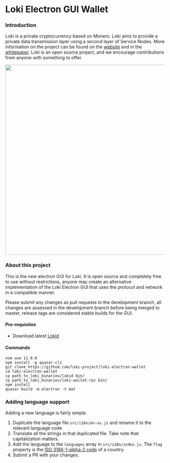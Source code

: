 # Loki Electron GUI Wallet

### Introduction
Loki is a private cryptocurrency based on Monero. Loki aims to provide a private data transmission layer using a second layer of Service Nodes.
More information on the project can be found on the [website](https://loki.network) and in the [whitepaper](https://loki.network/whitepaper). Loki is an open source project, and we encourage contributions from anyone with something to offer. 
<p align="center">
 <img src="https://raw.githubusercontent.com/KeeJef/loki-electron-gui-wallet/master/src-electron/icons/mrcuug.PNG" width="600">
</p>



### About this project

This is the new electron GUI for Loki. It is open source and completely free to use without restrictions, anyone may create an alternative implementation of the Loki Electron GUI that uses the protocol and network in a compatible manner.

Please submit any changes as pull requests to the development branch, all changes are assessed in the development branch before being merged to master, release tags are considered stable builds for the GUI.

#### Pre-requisites
- Download latest [Lokid](https://github.com/loki-project/loki/releases/latest)

#### Commands
```
nvm use 11.9.0
npm install -g quasar-cli
git clone https://github.com/loki-project/loki-electron-wallet
cd loki-electron-wallet
cp path_to_loki_binaries/lokid bin/
cp path_to_loki_binaries/loki-wallet-rpc bin/
npm install
quasar build -m electron -t mat
```

### Adding language support

Adding a new language is fairly simple.

1. Duplicate the language file `src/i18n/en-us.js` and rename it to the relevant language code.
2. Translate all the strings in that duplicated file. Take note that capitalization matters.
3. Add the language to the `languages` array in `src/i18n/index.js`. The `flag` property is the [ISO 3166-1-alpha-2 code](https://www.iso.org/obp/ui/#search/code/) of a country.
4. Submit a PR with your changes.

